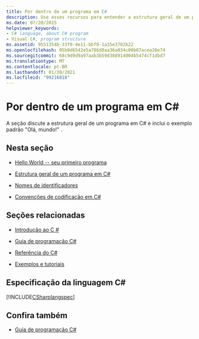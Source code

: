 ```yaml
---
title: Por dentro de um programa em C#
description: Use esses recursos para entender a estrutura geral de um programa C#, incluindo o exemplo padrão, Olá, mundo!
ms.date: 07/20/2015
helpviewer_keywords:
- C# language, about C# program
- Visual C#, program structure
ms.assetid: 9551354b-33f0-4e11-bbf0-1a35e3702b22
ms.openlocfilehash: 05b0d6542e5a786d0aa36a034c08b07acea26e74
ms.sourcegitcommit: 68c9d9d9a97aab3b59d388914004b5474cf1dbd7
ms.translationtype: MT
ms.contentlocale: pt-BR
ms.lasthandoff: 01/30/2021
ms.locfileid: "99216818"
---
```

# <a name="inside-a-c-program"></a>Por dentro de um programa em C#

A seção discute a estrutura geral de um programa em C# e inclui o exemplo padrão "Olá, mundo!" .

## <a name="in-this-section"></a>Nesta seção

- [Hello World -- seu primeiro programa](hello-world-your-first-program.md)

- [Estrutura geral de um programa em C#](general-structure-of-a-csharp-program.md)

- [Nomes de identificadores](identifier-names.md)

- [Convenções de codificação em C#](coding-conventions.md)

## <a name="related-sections"></a>Seções relacionadas

- [Introdução ao C #](../../tour-of-csharp/index.md)

- [Guia de programação C#](../index.md)

- [Referência do C#](../../language-reference/index.md)

- [Exemplos e tutoriais](../../../samples-and-tutorials/index.md)

## <a name="c-language-specification"></a>Especificação da linguagem C#

[!INCLUDE[CSharplangspec](~/includes/csharplangspec-md.md)]

## <a name="see-also"></a>Confira também

- [Guia de programação C#](../index.md)
